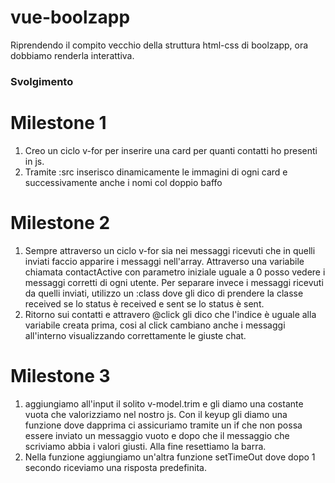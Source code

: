 vue-boolzapp
===
Riprendendo il compito vecchio della struttura html-css di boolzapp, ora dobbiamo renderla interattiva.
### Svolgimento
# Milestone 1
1. Creo un ciclo v-for per inserire una card per quanti contatti ho presenti in js.
2. Tramite :src inserisco dinamicamente le immagini di ogni card e successivamente anche i nomi col doppio baffo
# Milestone 2
1. Sempre attraverso un ciclo v-for sia nei messaggi ricevuti che in quelli inviati faccio apparire i messaggi nell'array. Attraverso una variabile chiamata contactActive con parametro iniziale uguale a 0 posso vedere i messaggi corretti di ogni utente. Per separare invece i messaggi ricevuti da quelli inviati, utilizzo un :class dove gli dico di prendere la classe received se lo status è received e sent se lo status è sent.
2. Ritorno sui contatti e attravero @click gli dico che l'indice è uguale alla variabile creata prima, cosi al click cambiano anche i messaggi all'interno visualizzando correttamente le giuste chat.
# Milestone 3
1. aggiungiamo all'input il solito v-model.trim e gli diamo una costante vuota che valorizziamo nel nostro js. Con il keyup gli diamo una funzione dove dapprima ci assicuriamo tramite un if che non possa essere inviato un messaggio vuoto e dopo che il messaggio che scriviamo abbia i valori giusti. Alla fine resettiamo la barra.
2. Nella funzione aggiungiamo un'altra funzione setTimeOut dove dopo 1 secondo riceviamo una risposta predefinita.